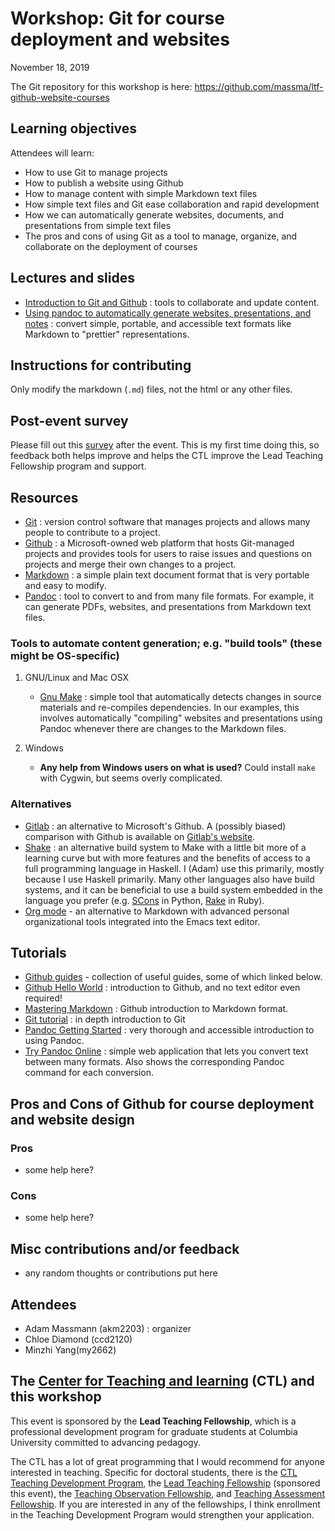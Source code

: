 Workshop: Git for course deployment and websites
================================================

November 18, 2019

The Git repository for this workshop is here:
<https://github.com/massma/ltf-github-website-courses>

Learning objectives
-------------------

Attendees will learn:

-   How to use Git to manage projects
-   How to publish a website using Github
-   How to manage content with simple Markdown text files
-   How simple text files and Git ease collaboration and
    rapid development
-   How we can automatically generate websites, documents, and
    presentations from simple text files
-   The pros and cons of using Git as a tool to manage, organize, and
    collaborate on the deployment of courses

Lectures and slides
-------------------

-   [Introduction to Git and
    Github](lectures/git-github/intro-git-github.html) : tools to
    collaborate and update content.
-   [Using pandoc to automatically generate websites, presentations, and
    notes](lectures/pandoc-website/generate-materials.html) : convert
    simple, portable, and accessible text formats like Markdown to
    "prettier" representations.

Instructions for contributing
-----------------------------

Only modify the markdown (`.md`) files, not the html or any other files.

Post-event survey
-----------------

Please fill out this
[survey](https://columbiactl.co1.qualtrics.com/jfe/form/SV_0GtCnIhJRtbHx7D)
after the event. This is my first time doing this, so feedback both
helps improve and helps the CTL improve the Lead Teaching Fellowship
program and support.

Resources
---------

-   [Git](https://git-scm.com/) : version control software that manages
    projects and allows many people to contribute to a project.
-   [Github](https://github.com/) : a Microsoft-owned web platform that
    hosts Git-managed projects and provides tools for users to raise
    issues and questions on projects and merge their own changes to
    a project.
-   [Markdown](https://en.wikipedia.org/wiki/Markdown) : a simple plain
    text document format that is very portable and easy to modify.
-   [Pandoc](https://pandoc.org/) : tool to convert to and from many
    file formats. For example, it can generate PDFs, websites, and
    presentations from Markdown text files.

### Tools to automate content generation; e.g. "build tools" (these might be OS-specific)

1.  GNU/Linux and Mac OSX

    -   [Gnu Make](https://www.gnu.org/software/make/) : simple tool
        that automatically detects changes in source materials and
        re-compiles dependencies. In our examples, this involves
        automatically "compiling" websites and presentations using
        Pandoc whenever there are changes to the Markdown files.

2.  Windows

    -   **Any help from Windows users on what is used?** Could install
        `make` with Cygwin, but seems overly complicated.

### Alternatives

-   [Gitlab](https://about.gitlab.com/) : an alternative to
    Microsoft's Github. A (possibly biased) comparison with Github is
    available on [Gitlab's
    website](https://about.gitlab.com/devops-tools/github-vs-gitlab.html).
-   [Shake](https://shakebuild.com/) : an alternative build system to
    Make with a little bit more of a learning curve but with more
    features and the benefits of access to a full programming language
    in Haskell. I (Adam) use this primarily, mostly because I use
    Haskell primarily. Many other languages also have build systems, and
    it can be beneficial to use a build system embedded in the language
    you prefer (e.g. [SCons](https://scons.org/) in Python,
    [Rake](https://ruby.github.io/rake/) in Ruby).
-   [Org mode](https://orgmode.org/) - an alternative to Markdown with
    advanced personal organizational tools integrated into the Emacs
    text editor.

Tutorials
---------

-   [Github guides](https://guides.github.com/) - collection of useful
    guides, some of which linked below.
-   [Github Hello
    World](https://guides.github.com/activities/hello-world/) :
    introduction to Github, and no text editor even required!
-   [Mastering
    Markdown](https://guides.github.com/features/mastering-markdown/) :
    Github introduction to Markdown format.
-   [Git tutorial](https://git-scm.com/docs/gittutorial) : in depth
    introduction to Git
-   [Pandoc Getting Started](https://pandoc.org/getting-started.html) :
    very thorough and accessible introduction to using Pandoc.
-   [Try Pandoc Online](https://pandoc.org/try/) : simple web
    application that lets you convert text between many formats. Also
    shows the corresponding Pandoc command for each conversion.

Pros and Cons of Github for course deployment and website design
----------------------------------------------------------------

### Pros

-   some help here?

### Cons

-   some help here?

Misc contributions and/or feedback
----------------------------------

-   any random thoughts or contributions put here

Attendees
---------

-   Adam Massmann (akm2203) : organizer
-   Chloe Diamond (ccd2120)
-   Minzhi Yang(my2662)

The [Center for Teaching and learning](https://ctl.columbia.edu/) (CTL) and this workshop
-----------------------------------------------------------------------------------------

This event is sponsored by the **Lead Teaching Fellowship**, which is a
professional development program for graduate students at Columbia
University committed to advancing pedagogy.

The CTL has a lot of great programming that I would recommend for anyone
interested in teaching. Specific for doctoral students, there is the
[CTL Teaching Development
Program](https://ctl.columbia.edu/graduate-instructors/programs-for-graduate-students/ctl-teaching-development-program/),
the [Lead Teaching
Fellowship](https://ctl.columbia.edu/graduate-instructors/opportunities-for-graduate-students/lead-teaching-fellows/)
(sponsored this event), the [Teaching Observation
Fellowship](https://ctl.columbia.edu/graduate-instructors/opportunities-for-graduate-students/teaching-observation-fellows/),
and [Teaching Assessment
Fellowship](https://ctl.columbia.edu/graduate-instructors/opportunities-for-graduate-students/teaching-assessment-fellows/).
If you are interested in any of the fellowships, I think enrollment in
the Teaching Development Program would strengthen your application.
